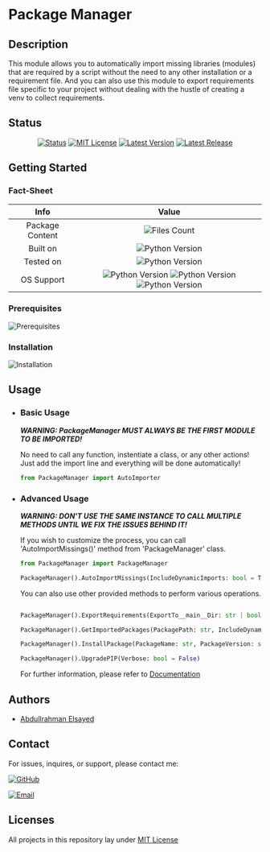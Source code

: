<br>

# Package Manager

## Description
This module allows you to automatically import missing libraries (modules) that are required by a script without the need to any other installation or a requirement file. And you can also use this module to export requirements file specific to your project without dealing with the hustle of creating a venv to collect requirements.

## Status
<div align="center">

[![Status](https://img.shields.io/badge/Status-Production-brightgreen)](https://github.com/AbdullElsayed/SupportivePythonModules/tree/master/PackageManager)
[![MIT License](https://img.shields.io/github/license/AbdullElsayed/SupportivePythonModules?label=License)](https://github.com/AbdullElsayed/SupportivePythonModules/blob/main/LICENSE)
[![Latest Version](https://img.shields.io/github/v/release/AbdullElsayed/SupportivePythonModules?display_name=tag&include_prereleases&label=Latest%20Version&sort=semver&color=crimson)](https://github.com/AbdullElsayed/SupportivePythonModules/releases/latest)
[![Latest Release](https://img.shields.io/github/v/release/AbdullElsayed/SupportivePythonModules?display_name=release&include_prereleases&label=Latest%20Release&sort=semver)](https://github.com/AbdullElsayed/SupportivePythonModules/releases/latest)

</div>

## Getting Started
### Fact-Sheet
|       Info      	|                                                                                                         Value                                                                                                         	|
|:---------------:	|:---------------------------------------------------------------------------------------------------------------------------------------------------------------------------------------------------------------------:	|
| Package Content 	|                                                                                                     ![Files Count](https://img.shields.io/github/directory-file-count/AbdullElsayed/SupportivePythonModules/PackageManager?color=purple&label=Files)                                                                                                     	|
|     Built on    	|                                                                          ![Python Version](https://img.shields.io/badge/Python-v3.10-ffd43b)                                                                          	|
|    Tested on    	|                                                                    ![Python Version](https://img.shields.io/badge/Python-v3.9%20\|%20v3.10-ffd43b)                                                                    	|
|    OS Support   	| ![Python Version](https://img.shields.io/badge/Windows-≥8.1-357EC7) ![Python Version](https://img.shields.io/badge/macOS-≥10.9-A2AAAD) ![Python Version](https://img.shields.io/badge/Linux-Dont%20be%20silly-E95420) 	|

### Prerequisites
![Prerequisites](https://img.shields.io/badge/-None-brightgreen)

### Installation
![Installation](https://img.shields.io/badge/-Not_Required-brightgreen)

## Usage
- ### Basic Usage
    ***WARNING: PackageManager MUST ALWAYS BE THE FIRST MODULE TO BE IMPORTED!***

    No need to call any function, instentiate a class, or any other actions! Just add the import line and everything will be done automatically!
    ```Python
    from PackageManager import AutoImporter
    ```

- ### Advanced Usage
    ***WARNING: DON'T USE THE SAME INSTANCE TO CALL MULTIPLE METHODS UNTIL WE FIX THE ISSUES BEHIND IT!***

    If you wish to customize the process, you can call 'AutoImportMissings()' method from 'PackageManager' class.
    ```Python
    from PackageManager import PackageManager

    PackageManager().AutoImportMissings(IncludeDynamicImports: bool = True, DeepScan: bool = True, UpgradePIP: bool = False, Verbose: bool = False)
    ```
    
    You can also use other provided methods to perform various operations.
    ```Python

    PackageManager().ExportRequirements(ExportTo__main__Dir: str | bool = False)

    PackageManager().GetImportedPackages(PackagePath: str, IncludeDynamicImports: bool = True, StrictSearch: bool = False, Verbose: bool = False)

    PackageManager().InstallPackage(PackageName: str, PackageVersion: str = "latest", Verbose: bool = False)

    PackageManager().UpgradePIP(Verbose: bool = False)
    ```
    
    For further information, please refer to [Documentation](https://abdullelsayed.github.io/SupportivePythonModules/PackageManager_Doc.html)

## Authors

- [Abdullrahman Elsayed](https://www.github.com/AbdullElsayed)

## Contact

For issues, inquires, or support, please contact me:

[![GitHub](https://img.shields.io/badge/GitHub-%40AbdullElsayed-black)](https://github.com/AbdullElsayed/)

[![Email](https://img.shields.io/badge/Email-abdull15199%40gmail.com-black)](mailto:abdull15199.gmail.com)

## Licenses

All projects in this repository lay under [MIT License](https://github.com/AbdullElsayed/SupportivePythonModules/blob/main/LICENSE)

